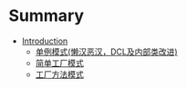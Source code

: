 # Summary

* [Introduction](README.md)
    * [单例模式(懒汉恶汉，DCL及内部类改进)](SingletonPattern.md)
    * [简单工厂模式](SimpleFactory.md)
    * [工厂方法模式](interfaceFactory.md)

